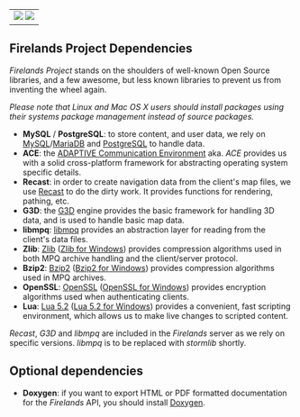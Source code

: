 <table border=0 cellpadding=0 cellspacing=0 valign='top'><tr>
<td valign='top'>
<a href='http://github.com/FirelandsProject/wiki' target='firelands.wiki'><img src='/icons/WIKI.gif' border=0></a>
<a href='http://github.com/FirelandsProject/firelands-cata' target='firelands.repo'><img src='/icons/ACTIVITY.gif' border=0></a>
</td></tr></table>

Firelands Project Dependencies
------------
*Firelands Project* stands on the shoulders of well-known Open Source
libraries, and a few awesome, but less known libraries to prevent us from
inventing the wheel again.

*Please note that Linux and Mac OS X users should install packages using
their systems package management instead of source packages.*

* **MySQL** / **PostgreSQL**: to store content, and user data, we rely on
  [MySQL][1]/[MariaDB][2] and [PostgreSQL][3] to handle data.
* **ACE**: the [ADAPTIVE Communication Environment][4] aka. *ACE* provides us
  with a solid cross-platform framework for abstracting operating system
  specific details.
* **Recast**: in order to create navigation data from the client's map files,
  we use [Recast][5] to do the dirty work. It provides functions for
  rendering, pathing, etc.
* **G3D**: the [G3D][6] engine provides the basic framework for handling 3D
  data, and is used to handle basic map data.
* **libmpq**: [libmpq][7] provides an abstraction layer for reading from the
  client's data files.
* **Zlib**: [Zlib][12] ([Zlib for Windows][10]) provides compression algorithms
  used in both MPQ archive handling and the client/server protocol.
* **Bzip2**: [Bzip2][13] ([Bzip2 for Windows][11]) provides compression
  algorithms used in MPQ archives.
* **OpenSSL**: [OpenSSL][8] ([OpenSSL for Windows][14]) provides encryption
  algorithms used when authenticating clients.
* **Lua**: [Lua 5.2][15] ([Lua 5.2 for Windows][16]) provides a convenient, fast
  scripting environment, which allows us to make live changes to scripted
  content.

*Recast*, *G3D* and *libmpq* are included in the *Firelands* server as
we rely on specific versions. *libmpq* is to be replaced with *stormlib* shortly. 

Optional dependencies
---------------------

* **Doxygen**: if you want to export HTML or PDF formatted documentation for the
  *Firelands* API, you should install [Doxygen][9].

[1]: http://www.mysql.com/ "MySQL · The world's most popular open source database"
[2]: http://www.mariadb.org/ "MariaDB · An enhanced, drop-in replacement for MySQL"
[3]: http://www.postgresql.org/ "PostgreSQL · The world's most advanced open source database"
[4]: http://www.cs.wustl.edu/~schmidt/ACE.html "ACE · The ADAPTIVE Communication Environment"
[5]: http://github.com/memononen/recastnavigation "Recast · Navigation-mesh Toolset for Games"
[6]: http://sourceforge.net/projects/g3d/ "G3D · G3D Innovation Engine"
[7]: http://github.com/ge0rg/libmpq "libmpq · A library for reading data from MPQ archives"
[8]: http://www.openssl.org/ "OpenSSL · The Open Source toolkit for SSL/TLS"
[9]: http://www.stack.nl/~dimitri/doxygen/ "Doxygen · API documentation generator"
[10]: http://gnuwin32.sourceforge.net/packages/zlib.htm "Zlib for Windows"
[11]: http://gnuwin32.sourceforge.net/packages/bzip2.htm "Bzip2 for Windows"
[12]: http://www.zlib.net/ "Zlib"
[13]: http://www.bzip.org/ "Bzip2"
[14]: http://slproweb.com/products/Win32OpenSSL.html "OpenSSL for Windows"
[15]: http://www.lua.org/ "Lua"
[16]: https://code.google.com/p/luaforwindows/ "Lua for Windows"
